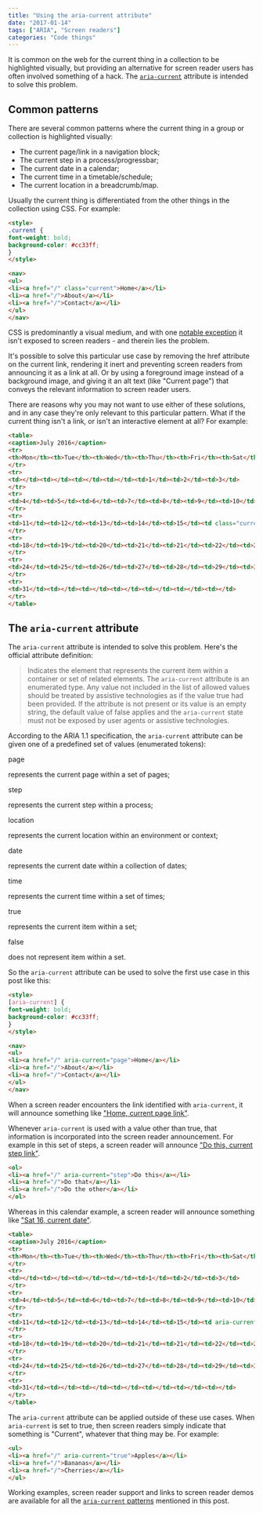 ```yaml
---
title: "Using the aria-current attribute"
date: "2017-01-14"
tags: ["ARIA", "Screen readers"]
categories: "Code things"
---
```


It is common on the web for the current thing in a collection to be highlighted visually, but providing an alternative for screen reader users has often involved something of a hack. The [`aria-current`](https://www.w3.org/TR/wai-aria-1.1/#aria-current) attribute is intended to solve this problem.

## Common patterns

There are several common patterns where the current thing in a group or collection is highlighted visually:

- The current page/link in a navigation block;
- The current step in a process/progressbar;
- The current date in a calendar;
- The current time in a timetable/schedule;
- The current location in a breadcrumb/map.

Usually the current thing is differentiated from the other things in the collection using CSS. For example:

```html
<style>
.current {
font-weight: bold;
background-color: #cc33ff;
}
</style>

<nav>
<ul>
<li><a href="/" class="current">Home</a></li>
<li><a href="/">About</a></li>
<li><a href="/">Contact</a></li>
</ul>
</nav>
```

CSS is predominantly a visual medium, and with one [notable exception](https://tink.uk/accessibility-support-for-css-generated-content/) it isn't exposed to screen readers - and therein lies the problem.

It's possible to solve this particular use case by removing the href attribute on the current link, rendering it inert and preventing screen readers from announcing it as a link at all. Or by using a foreground image instead of a background image, and giving it an alt text (like "Current page") that conveys the relevant information to screen reader users.

There are reasons why you may not want to use either of these solutions, and in any case they're only relevant to this particular pattern. What if the current thing isn't a link, or isn't an interactive element at all? For example:

```html
<table>
<caption>July 2016</caption>
<tr>
<th>Mon</th><th>Tue</th><th>Wed</th><th>Thu</th><th>Fri</th><th>Sat</th><th>Sun</th>
</tr>
<tr>
<td></td><td></td><td></td><td></td><td>1</td><td>2</td><td>3</td>
</tr>
<tr>
<td>4</td><td>5</td><td>6</td><td>7</td><td>8</td><td>9</td><td>10</td>
</tr>
<tr>
<td>11</td><td>12</td><td>13</td><td>14</td><td>15</td><td class="current">16</td><td>17</td>
</tr>
<tr>
<td>18</td><td>19</td><td>20</td><td>21</td><td>21</td><td>22</td><td>23</td>
</tr>
<tr>
<td>24</td><td>25</td><td>26</td><td>27</td><td>28</td><td>29</td><td>30</td>
</tr>
<tr>
<td>31</td><td></td><td></td><td></td><td></td><td></td><td></td>
</tr>
</table>
```

## The `aria-current` attribute

The `aria-current` attribute is intended to solve this problem. Here's the official attribute definition:

> Indicates the element that represents the current item within a container or set of related elements. The `aria-current` attribute is an enumerated type. Any value not included in the list of allowed values should be treated by assistive technologies as if the value true had been provided. If the attribute is not present or its value is an empty string, the default value of false applies and the `aria-current` state must not be exposed by user agents or assistive technologies.

According to the ARIA 1.1 specification, the `aria-current` attribute can be given one of a predefined set of values (enumerated tokens):

page

represents the current page within a set of pages;

step

represents the current step within a process;

location

represents the current location within an environment or context;

date

represents the current date within a collection of dates;

time

represents the current time within a set of times;

true

represents the current item within a set;

false

does not represent item within a set.

So the `aria-current` attribute can be used to solve the first use case in this post like this:

```html
<style>
[aria-current] {
font-weight: bold;
background-color: #cc33ff;
}
</style>

<nav>
<ul>
<li><a href="/" aria-current="page">Home</a></li>
<li><a href="/">About</a></li>
<li><a href="/">Contact</a></li>
</ul>
</nav>
```

When a screen reader encounters the link identified with `aria-current`, it will announce something like ["Home, current page link"](https://www.youtube.com/watch?v=as2CZKc4Kx4).

Whenever `aria-current` is used with a value other than true, that information is incorporated into the screen reader announcement. For example in this set of steps, a screen reader will announce ["Do this, current step link"](https://www.youtube.com/watch?v=BxSzMuHXrPg&feature=youtu.be).

```html
<ol>
<li><a href="/" aria-current="step">Do this</a></li>
<li><a href="/">Do that</a></li>
<li><a href="/">Do the other</a></li>
</ol>
```

Whereas in this calendar example, a screen reader will announce something like ["Sat 16, current date"](https://www.youtube.com/watch?v=nr1RuyIiHi0&feature=youtu.be).

```html
<table>
<caption>July 2016</caption>
<tr>
<th>Mon</th><th>Tue</th><th>Wed</th><th>Thu</th><th>Fri</th><th>Sat</th><th>Sun</th>
</tr>
<tr>
<td></td><td></td><td></td><td></td><td>1</td><td>2</td><td>3</td>
</tr>
<tr>
<td>4</td><td>5</td><td>6</td><td>7</td><td>8</td><td>9</td><td>10</td>
</tr>
<tr>
<td>11</td><td>12</td><td>13</td><td>14</td><td>15</td><td aria-current="date">16</td><td>17</td>
</tr>
<tr>
<td>18</td><td>19</td><td>20</td><td>21</td><td>21</td><td>22</td><td>23</td>
</tr>
<tr>
<td>24</td><td>25</td><td>26</td><td>27</td><td>28</td><td>29</td><td>30</td>
</tr>
<tr>
<td>31</td><td></td><td></td><td></td><td></td><td></td><td></td>
</tr>
</table>
```

The `aria-current` attribute can be applied outside of these use cases. When `aria-current` is set to true, then screen readers simply indicate that something is "Current", whatever that thing may be. For example:

```html
<ul>
<li><a href="/" aria-current="true">Apples</a></li>
<li><a href="/">Bananas</a></li>
<li><a href="/">Cherries</a></li>
</ul>
```

Working examples, screen reader support and links to screen reader demos are available for all the [`aria-current` patterns](https://ljwatson.github.io/design-patterns/aria-current/) mentioned in this post.
